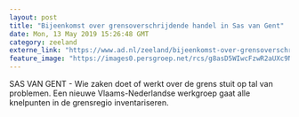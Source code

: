 ```yaml
---
layout: post
title: "Bijeenkomst over grensoverschrijdende handel in Sas van Gent"
date: Mon, 13 May 2019 15:26:48 GMT
category: zeeland
externe_link: "https://www.ad.nl/zeeland/bijeenkomst-over-grensoverschrijdende-handel-in-sas-van-gent~a7b3aa63/"
feature_image: "https://images0.persgroep.net/rcs/g8asD5WIwcFzwR2aUXc9NyLdSFE/diocontent/119982373/_fitwidth/400/?appId=21791a8992982cd8da851550a453bd7f&quality=0.7"
---
```


SAS VAN GENT - Wie zaken doet of werkt over de grens stuit op tal van problemen.  Een nieuwe Vlaams-Nederlandse werkgroep gaat alle knelpunten in de grensregio inventariseren.
